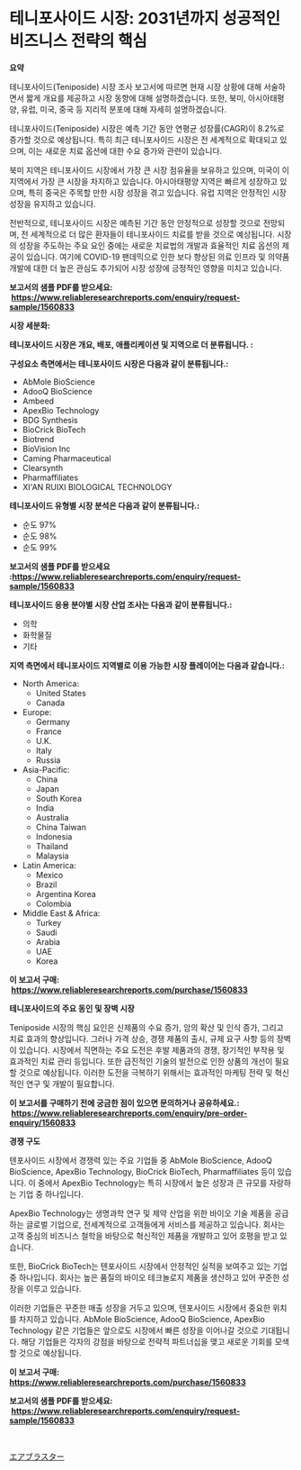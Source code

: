 <p><h1>테니포사이드 시장: 2031년까지 성공적인 비즈니스 전략의 핵심</h1></p><p><strong>요약</strong></p>
<p><p>테니포사이드(Teniposide) 시장 조사 보고서에 따르면 현재 시장 상황에 대해 서술하면서 짧게 개요를 제공하고 시장 동향에 대해 설명하겠습니다. 또한, 북미, 아시아태평양, 유럽, 미국, 중국 등 지리적 분포에 대해 자세히 설명하겠습니다.</p><p>테니포사이드(Teniposide) 시장은 예측 기간 동안 연평균 성장률(CAGR)이 8.2%로 증가할 것으로 예상됩니다. 특히 최근 테니포사이드 시장은 전 세계적으로 확대되고 있으며, 이는 새로운 치료 옵션에 대한 수요 증가와 관련이 있습니다.</p><p>북미 지역은 테니포사이드 시장에서 가장 큰 시장 점유율을 보유하고 있으며, 미국이 이 지역에서 가장 큰 시장을 차지하고 있습니다. 아시아태평양 지역은 빠르게 성장하고 있으며, 특히 중국은 주목할 만한 시장 성장을 겪고 있습니다. 유럽 지역은 안정적인 시장 성장을 유지하고 있습니다.</p><p>전반적으로, 테니포사이드 시장은 예측된 기간 동안 안정적으로 성장할 것으로 전망되며, 전 세계적으로 더 많은 환자들이 테니포사이드 치료를 받을 것으로 예상됩니다. 시장의 성장을 주도하는 주요 요인 중에는 새로운 치료법의 개발과 효율적인 치료 옵션의 제공이 있습니다. 여기에 COVID-19 팬데믹으로 인한 보다 향상된 의료 인프라 및 의약품 개발에 대한 더 높은 관심도 추가되어 시장 성장에 긍정적인 영향을 미치고 있습니다.</p></p>
<p><strong>보고서의 샘플 PDF를 받으세요: &nbsp;<a href="https://www.reliableresearchreports.com/enquiry/request-sample/1560833">https://www.reliableresearchreports.com/enquiry/request-sample/1560833</a></strong></p>
<p><strong>시장 세분화:</strong></p>
<p><strong> 테니포사이드 시장은 개요, 배포, 애플리케이션 및 지역으로 더 분류됩니다. :</strong></p>
<p><strong>구성요소 측면에서는 테니포사이드 시장은 다음과 같이 분류됩니다.:</strong></p>
<p><ul><li>AbMole BioScience</li><li>AdooQ BioScience</li><li>Ambeed</li><li>ApexBio Technology</li><li>BDG Synthesis</li><li>BioCrick BioTech</li><li>Biotrend</li><li>BioVision Inc</li><li>Caming Pharmaceutical</li><li>Clearsynth</li><li>Pharmaffiliates</li><li>XI'AN RUIXI BIOLOGICAL TECHNOLOGY</li></ul></p>
<p><strong> 테니포사이드 유형별 시장 분석은 다음과 같이 분류됩니다.:</strong></p>
<p><ul><li>순도 97%</li><li>순도 98%</li><li>순도 99%</li></ul></p>
<p><strong>보고서의 샘플 PDF를 받으세요 :<a href="https://www.reliableresearchreports.com/enquiry/request-sample/1560833">https://www.reliableresearchreports.com/enquiry/request-sample/1560833</a></strong></p>
<p><strong> 테니포사이드 응용 분야별 시장 산업 조사는 다음과 같이 분류됩니다.:</strong></p>
<p><ul><li>의학</li><li>화학물질</li><li>기타</li></ul></p>
<p><strong>지역 측면에서 테니포사이드 지역별로 이용 가능한 시장 플레이어는 다음과 같습니다.:</strong></p>
<p><ul>
    <li>
        North America:
        <ul>
            <li>United States</li>
            <li>Canada</li>
        </ul>
    </li>
    <li>
        Europe:
        <ul>
            <li>Germany</li>
            <li>France</li>
            <li>U.K.</li>
            <li>Italy</li>
            <li>Russia</li>
        </ul>
    </li>
    <li>
        Asia-Pacific:
        <ul>
            <li>China</li>
            <li>Japan</li>
            <li>South Korea</li>
            <li>India</li>
            <li>Australia</li>
            <li>China Taiwan</li>
            <li>Indonesia</li>
            <li>Thailand</li>
            <li>Malaysia</li>
        </ul>
    </li>
    <li>
        Latin America:
        <ul>
            <li>Mexico</li>
            <li>Brazil</li>
            <li>Argentina Korea</li>
            <li>Colombia</li>
        </ul>
    </li>
    <li>
        Middle East & Africa:
        <ul>
            <li>Turkey</li>
            <li>Saudi</li>
            <li>Arabia</li>
            <li>UAE</li>
            <li>Korea</li>
        </ul>
    </li>
    </ul></p>
<p><strong>이 보고서 구매: &nbsp;<a href="https://www.reliableresearchreports.com/purchase/1560833">https://www.reliableresearchreports.com/purchase/1560833</a></strong></p>
<p><strong>테니포사이드의 주요 동인 및 장벽 시장</strong></p>
<p><p>Teniposide 시장의 핵심 요인은 신제품의 수요 증가, 암의 확산 및 인식 증가, 그리고 치료 효과의 향상입니다. 그러나 가격 상승, 경쟁 제품의 출시, 규제 요구 사항 등의 장벽이 있습니다. 시장에서 직면하는 주요 도전은 후발 제품과의 경쟁, 장기적인 부작용 및 효과적인 치료 관리 등입니다. 또한 급진적인 기술의 발전으로 인한 상품의 개선이 필요할 것으로 예상됩니다. 이러한 도전을 극복하기 위해서는 효과적인 마케팅 전략 및 혁신적인 연구 및 개발이 필요합니다.</p></p>
<p><strong>이 보고서를 구매하기 전에 궁금한 점이 있으면 문의하거나 공유하세요.: &nbsp;<a href="https://www.reliableresearchreports.com/enquiry/pre-order-enquiry/1560833">https://www.reliableresearchreports.com/enquiry/pre-order-enquiry/1560833</a></strong></p>
<p><strong>경쟁 구도</strong></p>
<p><p>텐포사이드 시장에서 경쟁력 있는 주요 기업들 중 AbMole BioScience, AdooQ BioScience, ApexBio Technology, BioCrick BioTech, Pharmaffiliates 등이 있습니다. 이 중에서 ApexBio Technology는 특히 시장에서 높은 성장과 큰 규모를 자랑하는 기업 중 하나입니다. </p><p>ApexBio Technology는 생명과학 연구 및 제약 산업을 위한 바이오 기술 제품을 공급하는 글로벌 기업으로, 전세계적으로 고객들에게 서비스를 제공하고 있습니다. 회사는 고객 중심의 비즈니스 철학을 바탕으로 혁신적인 제품을 개발하고 있어 호평을 받고 있습니다. </p><p>또한, BioCrick BioTech는 텐포사이드 시장에서 안정적인 실적을 보여주고 있는 기업 중 하나입니다. 회사는 높은 품질의 바이오 테크놀로지 제품을 생산하고 있어 꾸준한 성장을 이루고 있습니다.</p><p>이러한 기업들은 꾸준한 매출 성장을 거두고 있으며, 텐포사이드 시장에서 중요한 위치를 차지하고 있습니다. AbMole BioScience, AdooQ BioScience, ApexBio Technology 같은 기업들은 앞으로도 시장에서 빠른 성장을 이어나갈 것으로 기대됩니다. 해당 기업들은 각자의 강점을 바탕으로 전략적 파트너십을 맺고 새로운 기회를 모색할 것으로 예상됩니다.</p></p>
<p><strong>이 보고서 구매: &nbsp; <a href="https://www.reliableresearchreports.com/purchase/1560833">https://www.reliableresearchreports.com/purchase/1560833</a></strong></p>
<p><strong>보고서의 샘플 PDF를 받으세요: &nbsp;<a href="https://www.reliableresearchreports.com/enquiry/request-sample/1560833">https://www.reliableresearchreports.com/enquiry/request-sample/1560833</a></strong><strong></strong></p>
<p>&nbsp;</p>
<p><p><a href="https://github.com/lily-u-genius/Market-Research-Report-List-1/blob/main/10488376499.md">エアブラスター</a></p></p>